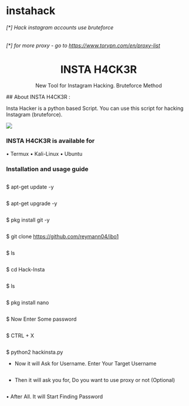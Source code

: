 # instahack
###### [*] Hack instagram accounts use bruteforce
###### [*] for more proxy - go to https://www.torvpn.com/en/proxy-list
<h1 align="center">INSTA H4CK3R </h1>
<p align="center">
      New Tool for Instagram Hacking. Bruteforce Method
</p>
## About INSTA H4CK3R :

Insta Hacker is a python based Script. You can use this script for hacking Instagram (bruteforce). 

![](https://github.com/Stephin-Franklin/Hack-Insta/blob/master/Screenshot_20191207-024415.png)

### INSTA H4CK3R is available for

• Termux
• Kali-Linux
• Ubuntu 
### Installation and usage guide
```
```
$ apt-get update -y
```
```
$ apt-get upgrade -y
```
```
$ pkg install git -y
```
```
$ git clone https://github.com/reymann04/ibo1
```
```
$ ls
```
```
$ cd Hack-Insta
```
```
$ ls
```
```
$ pkg install nano
```
```
$ Now Enter Some password 
```
```
$ CTRL + X
```
```
$ python2 hackinsta.py
* Now it will Ask for Username. Enter Your Target Username
```
```
* Then it will ask you for, Do you want to use proxy or not (Optional)
```
```
• After All. It will Start Finding Password 
```
